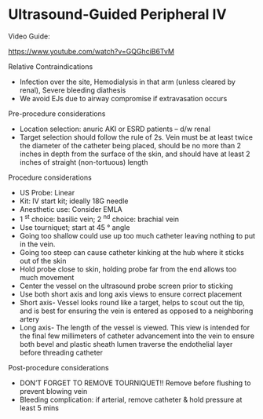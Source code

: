 # Ultrasound-Guided Peripheral IV

Video Guide:

https://www.youtube.com/watch?v=GQGhciB6TvM

Relative Contraindications

-   Infection over the site, Hemodialysis in that arm (unless cleared by
    renal), Severe bleeding diathesis
-   We avoid EJs due to airway compromise if extravasation occurs

Pre-procedure considerations

-   Location selection: anuric AKI or ESRD patients – d/w renal
-   Target selection should follow the rule of 2s. Vein must be at least
    twice the diameter of the catheter being placed, should be no more
    than 2 inches in depth from the surface of the skin, and should have
    at least 2 inches of straight (non-tortuous) length

Procedure considerations

-   US Probe: Linear
-   Kit: IV start kit; ideally 18G needle
-   Anesthetic use: Consider EMLA
-   1 <sup>st</sup> choice: basilic vein; 2 <sup>nd</sup> choice:
    brachial vein
-   Use tourniquet; start at 45
    ° angle
-   Going too shallow could use up too much catheter leaving nothing to
    put in the vein.
-   Going too steep can cause catheter kinking at the hub where it
    sticks out of the skin
-   Hold probe close to skin, holding probe far from the end allows too
    much movement
-   Center the vessel on the ultrasound probe screen prior to sticking
-   Use both short axis and long axis views to ensure correct placement
-   Short axis- Vessel looks round like a target, helps to scout out the
    tip, and is best for ensuring the vein is entered as opposed to a
    neighboring artery
-   Long axis- The length of the vessel is viewed. This view is intended
    for the final few millimeters of catheter advancement into the vein
    to ensure both bevel and plastic sheath lumen traverse the
    endothelial layer before threading catheter

Post-procedure considerations

-   DON’T FORGET TO REMOVE TOURNIQUET!! Remove before flushing to
    prevent blowing vein
-   Bleeding complication: if arterial, remove catheter & hold pressure
    at least 5 mins
